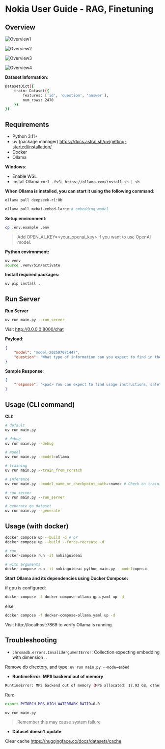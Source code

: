 # Nokia User Guide - RAG, Finetuning

## Overview

![Overview1](https://res.cloudinary.com/dqo6txtrv/image/upload/v1750841103/Screenshot_2025-06-25_at_16.41.03_mr9qhl.png)

![Overview2](https://res.cloudinary.com/dqo6txtrv/image/upload/v1750841103/Screenshot_2025-06-25_at_16.42.05_jtgore.png)

![Overview3](https://res.cloudinary.com/dqo6txtrv/image/upload/v1753766346/finetuning_fvtcn3.jpg)

![Overview4](https://res.cloudinary.com/dqo6txtrv/image/upload/v1753766038/Screenshot_2025-06-26_at_16.13.52_l9c3e8.png)

**Dataset Information**:
```bash
DatasetDict({
    train: Dataset({
        features: ['id', 'question', 'answer'],
        num_rows: 2470
    })
})
```

## Requirements

- Python 3.11+
- uv (package manager) https://docs.astral.sh/uv/getting-started/installation/
- Docker
- Ollama

**Windows**:
- Enable WSL
- Install Ollama `curl -fsSL https://ollama.com/install.sh | sh`

**When Ollama is installed, you can start it using the following command:**

```bash
ollama pull deepseek-r1:8b

ollama pull mxbai-embed-large # embedding model
```

**Setup environment:**
```bash
cp .env.example .env
```

> Add OPEN_AI_KEY=<your_openai_key> if you want to use OpenAI model.

**Python environment:**
```bash
uv venv
source .venv/bin/activate
```

**Install required packages:**
```bash
uv pip install .
```

## Run Server

**Run Server**
```bash
uv run main.py --run_server
```

Visit http://0.0.0.0:8000/chat

**Payload**:
```json
{
    "model": "model-202507071447",
    "question": "What type of information can you expect to find in the Nokia 8 User Guide?"
}
```

**Sample Response**:
```json
{
    "response": "<pad> You can expect to find usage instructions, safety information, and device specifications in the Nokia 8 User Guide.</s>"
}
```

## Usage (CLI command)

**CLI:**
```bash
# default
uv run main.py

# debug
uv run main.py --debug

# model
uv run main.py --model=ollama

# training
uv run main.py --train_from_scratch

# inference
uv run main.py --model_name_or_checkpoint_path=<name> # Check on training/* directory to get latest checkpoint

# run server
uv run main.py --run_server

# generate qa dataset
uv run main.py --generate
```

## Usage (with docker)

```bash
docker compose up --build -d # or
docker compose up --build --force-recreate -d

# run
docker-compose run -it nokiaguideai

# with arguments
docker-compose run -it nokiaguideai python main.py --model=openai
```

**Start Ollama and its dependencies using Docker Compose:**

if gpu is configured:
```bash
docker compose -f docker-compose-ollama-gpu.yaml up -d
```

else
```bash
docker compose -f docker-compose-ollama.yaml up -d
```

Visit http://localhost:7869 to verify Ollama is running.

## Troubleshooting

- `chromadb.errors.InvalidArgumentError`: Collection expecting embedding with dimension ..

Remove db directory, and type: `uv run main.py --mode=embed`

- **RuntimeError: MPS backend out of memory**

```bash
RuntimeError: MPS backend out of memory (MPS allocated: 17.93 GB, other allocations: 162.97 MB, max allowed: 18.13 GB). Tried to allocate 60.00 MB on private pool. Use PYTORCH_MPS_HIGH_WATERMARK_RATIO=0.0 to disable upper limit for memory allocations (may cause system failure).
```

Run:

```bash
export PYTORCH_MPS_HIGH_WATERMARK_RATIO=0.0

uv run main.py
```

> Remember this may cause system failure

- **Dataset doesn't update**

Clear cache https://huggingface.co/docs/datasets/cache
